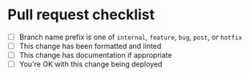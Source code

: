 # Pull request checklist

- [ ] Branch name prefix is one of `internal`, `feature`, `bug`, `post`, or `hotfix`
- [ ] This change has been formatted and linted
- [ ] This change has documentation if appropriate
- [ ] You're OK with this change being deployed
